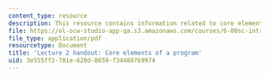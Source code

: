 ```yaml
---
content_type: resource
description: This resource contains information related to core elements of a program.
file: https://ol-ocw-studio-app-qa.s3.amazonaws.com/courses/6-00sc-introduction-to-computer-science-and-programming-spring-2011/3e555ff2781e620d8659f34488769974_MIT6_00SCS11_lec02.pdf
file_type: application/pdf
resourcetype: Document
title: 'Lecture 2 handout: Core elements of a program'
uid: 3e555ff2-781e-620d-8659-f34488769974
---
```

